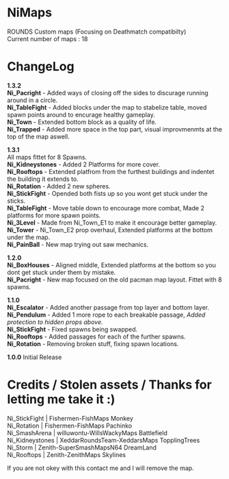 # NiMaps
ROUNDS Custom maps (Focusing on Deathmatch compatibilty)<br>
Current number of maps : 18

# ChangeLog

**1.3.2** </br>
**Ni_Pacright** - Added ways of closing off the sides to discurage running around in a circle.</br>
**Ni_TableFight** - Added blocks under the map to stabelize table, moved spawn points around to encurage healthy gameplay.</br>
**Ni_Town** - Extended bottom block as a quality of life.</br>
**Ni_Trapped** - Added more space in the top part, visual improvmenmts at the top of the map aswell.</br>

**1.3.1** </br>
All maps fittet for 8 Spawns.</br>
**Ni_Kidneystones** - Added 2 Platforms for more cover.</br>
**Ni_Rooftops** - Extended platfrom from the furthest buildings and indentet the building it extends to.</br>
**Ni_Rotation** - Added 2 new spheres.</br>
**Ni_StickFight** - Opended both fists up so you wont get stuck under the sticks.</br>
**Ni_TableFight** - Move table down to encourage more combat, Made 2 platforms for more spawn points.</br>
**Ni_3Level** - Made from Ni_Town_E1 to make it encourage better gameplay.</br>
**Ni_Tower** - Ni_Town_E2 prop overhaul, Extended platforms at the bottom under the map.</br>
**Ni_PainBall** - New map trying out saw mechanics.</br>

**1.2.0** </br>
**Ni_BoxHouses** - Aligned middle, Extended platforms at the bottom so you dont get stuck under them by mistake.</br>
**Ni_Pacright** - New map focused on the old pacman map layout. Fittet with 8 spawns.</br>

**1.1.0** </br>
**Ni_Escalator** - Added another passage from top layer and bottom layer.</br>
**Ni_Pendulum** - Added 1 more rope to each breakable passage, *Added protection to hidden props above.*</br>
**Ni_StickFight** - Fixed spawns being swapped.</br>
**Ni_Rooftops** - Added passages for each of the further spawns.</br>
**Ni_Rotation** - Removing broken stuff, fixing spawn locations.</br>

**1.0.0**
Initial Release

# Credits / Stolen assets / Thanks for letting me take it :)
Ni_StickFight  | Fishermen-FishMaps Monkey</br>
Ni_Rotation  | Fishermen-FishMaps Pachinko</br>
Ni_SmashArena  | willuwontu-WillsWackyMaps Battlefield</br>
Ni_Kidneystones  | XeddarRoundsTeam-XeddarsMaps TopplingTrees</br>
Ni_Storm  | Zenith-SuperSmashMapsN64 DreamLand</br>
Ni_Rooftops  | Zenith-ZenithMaps Skylines</br>

If you are not okey with this contact me and I will remove the map.
